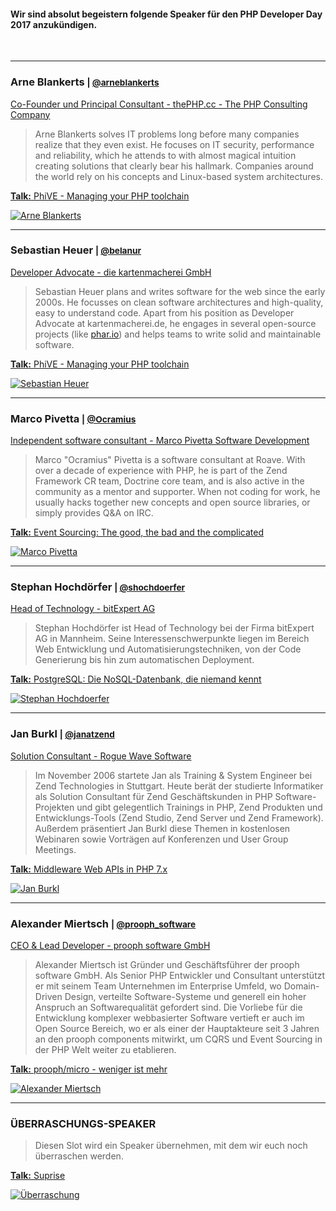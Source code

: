#### Wir sind absolut begeistern folgende Speaker für den PHP Developer Day 2017 anzukündigen.
 
&nbsp;

<hr class="blockspace">

<div class="speaker">
	<div class="row">
		<div class="col-xs-12 col-sm-6 col-md-8">
			<h3>
				<a name="arne-blankerts"></a>
				Arne Blankerts
				<small>
					|
					<a href="https://twitter.com/arneblankerts" target="_blank">
						<i class="fa fa-twitter"></i> <span class="text-twitter">@arneblankerts</span>
					</a>
				</small>
			</h3>
			<p>
				<a href="https://thephp.cc" target="blank" title="The PHP Consulting Company">
					Co-Founder und Principal Consultant - thePHP.cc - The PHP Consulting Company
				</a>
			</p>
			<blockquote>
				Arne Blankerts solves IT problems long before many companies realize that they even exist. He focuses on IT security, performance and reliability, which he attends to with almost magical intuition creating solutions that clearly bear his hallmark. Companies around the world rely on his concepts and Linux-based system architectures.
			</blockquote>
			<p>
				<a href="@baseUrl@/phpdd17/programm.html#phive" class="text-uppercase"><b>Talk:</b> PhiVE - Managing your PHP toolchain</a>
			</p>
		</div>
		<div class="col-xs-12 col-sm-6 col-md-4">
			<a href="@baseUrl@/images/speakers/Arne_Blankerts.jpg" target="_blank" title="Arne Blankerts">
				<img src="@baseUrl@/images/speakers/Arne_Blankerts.jpg" alt="Arne Blankerts" class="img-responsive img-rounded">
			</a>
		</div>
	</div>
</div>

<hr class="blockspace">

<div class="speaker">
	<div class="row">
		<div class="col-xs-12 col-sm-6 col-md-8">
			<h3>
				<a name="sebastian-heuer"></a>
				Sebastian Heuer
				<small>
					|
					<a href="https://twitter.com/belanur" target="_blank">
						<i class="fa fa-twitter"></i> <span class="text-twitter">@belanur</span>
					</a>
				</small>
			</h3>
			<p>
				<a href="https://tech.kartenmacherei.de" target="blank" title="The PHP Consulting Company">
					Developer Advocate - die kartenmacherei GmbH
				</a>
			</p>
			<blockquote>
				Sebastian Heuer plans and writes software for the web since the early 2000s. 
                He focusses on clean software architectures and high-quality, easy to understand code. 
                Apart from his position as Developer Advocate at kartenmacherei.de, 
                he engages in several open-source projects (like <a href="https://phar.io">phar.io</a>) 
                and helps teams to write solid and maintainable software.
			</blockquote>
			<p>
				<a href="@baseUrl@/phpdd17/programm.html#phive" class="text-uppercase"><b>Talk:</b> PhiVE - Managing your PHP toolchain</a>
			</p>
		</div>
		<div class="col-xs-12 col-sm-6 col-md-4">
			<a href="@baseUrl@/images/speakers/Sebastian_Heuer.jpg" target="_blank" title="Sebastian Heuer">
				<img src="@baseUrl@/images/speakers/Sebastian_Heuer.jpg" alt="Sebastian Heuer" class="img-responsive img-rounded">
			</a>
		</div>
	</div>
</div>

<hr class="blockspace">

<div class="speaker">
	<div class="row">
		<div class="col-xs-12 col-sm-6 col-md-8">
			<h3>
				<a name="marco-pivetta"></a>
				Marco Pivetta
				<small>
					|
					<a href="https://twitter.com/Ocramius" target="_blank">
						<i class="fa fa-twitter"></i> <span class="text-twitter">@Ocramius</span>
					</a>
				</small>
			</h3>
			<p>
				<a href="https://marco-pivetta.com" target="blank" title="Marco Pivetta Software Development">
					Independent software consultant - Marco Pivetta Software Development
				</a>
			</p>
			<blockquote>
				Marco "Ocramius" Pivetta is a software consultant at Roave. With over a decade of experience with PHP, he is part of the Zend 
				Framework CR team, Doctrine core team, and is also active in the community as a mentor and supporter. 
				When not coding for work, he usually hacks together new concepts and open source libraries, or simply provides Q&A on IRC.
			</blockquote>
			<p>
				<a href="@baseUrl@/phpdd17/programm.html#event-sourcing" class="text-uppercase"><b>Talk:</b> Event Sourcing: The good, the bad and the complicated</a>
			</p>
		</div>
		<div class="col-xs-12 col-sm-6 col-md-4">
			<a href="@baseUrl@/images/speakers/Marco_Pivetta.jpg" target="_blank" title="Marco Pivetta">
				<img src="@baseUrl@/images/speakers/Marco_Pivetta.jpg" alt="Marco Pivetta" class="img-responsive img-rounded">
			</a>
		</div>
	</div>
</div>

<hr class="blockspace">

<div class="speaker">
	<div class="row">
		<div class="col-xs-12 col-sm-6 col-md-8">
			<h3>
				<a name="stephan-hochdoerfer"></a>
				Stephan Hochdörfer
				<small>
					|
					<a href="https://twitter.com/shochdoerfer" target="_blank">
						<i class="fa fa-twitter"></i> <span class="text-twitter">@shochdoerfer</span>
					</a>
				</small>
			</h3>
			<p>
				<a href="https://www.bitexpert.de" target="blank" title="bitExpert AG">
					Head of Technology - bitExpert AG
				</a>
			</p>
			<blockquote>
				Stephan Hochdörfer ist Head of Technology bei der
                Firma bitExpert AG in Mannheim. Seine Interessenschwerpunkte liegen im
                Bereich Web Entwicklung und Automatisierungstechniken, von der Code
                Generierung bis hin zum automatischen Deployment.
			</blockquote>
			<p>
				<a href="@baseUrl@/phpdd17/programm.html#postgresql" class="text-uppercase"><b>Talk:</b> PostgreSQL: Die NoSQL-Datenbank, die niemand kennt</a>
			</p>
		</div>
		<div class="col-xs-12 col-sm-6 col-md-4">
			<a href="@baseUrl@/images/speakers/Stephan_Hochdoerfer.jpg" target="_blank" title="Stephan Hochdoerfer">
				<img src="@baseUrl@/images/speakers/Stephan_Hochdoerfer.jpg" alt="Stephan Hochdoerfer" class="img-responsive img-rounded">
			</a>
		</div>
	</div>
</div>

<hr class="blockspace">

<div class="speaker">
	<div class="row">
		<div class="col-xs-12 col-sm-6 col-md-8">
			<h3>
				<a name="jan-burkl"></a>
				Jan Burkl
				<small>
					|
					<a href="https://twitter.com/janatzend" target="_blank">
						<i class="fa fa-twitter"></i> <span class="text-twitter">@janatzend</span>
					</a>
				</small>
			</h3>
			<p>
				<a href="http://5square.de" target="blank" title="Jan Burkl">
					Solution Consultant - Rogue Wave Software
				</a>
			</p>
			<blockquote>
				Im November 2006 startete Jan als Training & System Engineer bei Zend Technologies in Stuttgart. Heute berät der studierte Informatiker als Solution Consultant für Zend Geschäftskunden in PHP Software-Projekten und gibt gelegentlich Trainings in PHP, Zend Produkten und Entwicklungs-Tools (Zend Studio, Zend Server und Zend Framework). Außerdem präsentiert Jan Burkl diese Themen in kostenlosen Webinaren sowie Vorträgen auf Konferenzen und User Group Meetings.
			</blockquote>
			<p>
				<a href="@baseUrl@/phpdd17/programm.html#middleware-web-apis-in-php-7" class="text-uppercase"><b>Talk:</b> Middleware Web APIs in PHP 7.x</a>
			</p>
		</div>
		<div class="col-xs-12 col-sm-6 col-md-4">
			<a href="@baseUrl@/images/speakers/Jan_Burkl.jpg" target="_blank" title="Jan Burkl">
				<img src="@baseUrl@/images/speakers/Jan_Burkl.jpg" alt="Jan Burkl" class="img-responsive img-rounded">
			</a>
		</div>
	</div>
</div>

<hr class="blockspace">

<div class="speaker">
	<div class="row">
		<div class="col-xs-12 col-sm-6 col-md-8">
			<h3>
				<a name="alexander-miertsch"></a>
				Alexander Miertsch
				<small>
					|
					<a href="https://twitter.com/prooph_software" target="_blank">
						<i class="fa fa-twitter"></i> <span class="text-twitter">@prooph_software</span>
					</a>
				</small>
			</h3>
			<p>
				<a href="http://prooph-software.de" target="blank" title="prooph software GmbH">
					CEO &amp; Lead Developer - prooph software GmbH
				</a>
			</p>
			<blockquote>
				Alexander Miertsch ist Gründer und Geschäftsführer der prooph software GmbH. Als Senior PHP Entwickler und Consultant unterstützt er mit seinem Team Unternehmen im Enterprise Umfeld, wo Domain-Driven Design, verteilte Software-Systeme und generell ein hoher Anspruch an Softwarequalität gefordert sind. Die Vorliebe für die Entwicklung komplexer webbasierter Software vertieft er auch im Open Source Bereich, wo er als einer der Hauptakteure seit 3 Jahren an den prooph components mitwirkt, um CQRS und Event Sourcing in der PHP Welt weiter zu etablieren.
			</blockquote>
			<p>
				<a href="@baseUrl@/phpdd17/programm.html#prooph-micro" class="text-uppercase">
					<b>Talk:</b> prooph/micro - weniger ist mehr
				</a>
			</p>
		</div>
		<div class="col-xs-12 col-sm-6 col-md-4">
			<a href="@baseUrl@/images/speakers/Alexander_Miertsch.jpg" target="_blank" title="Alexander Miertsch">
				<img src="@baseUrl@/images/speakers/Alexander_Miertsch.jpg" alt="Alexander Miertsch" class="img-responsive img-rounded">
			</a>
		</div>
	</div>
</div>

<hr class="blockspace">

<div class="speaker">
	<div class="row">
		<div class="col-xs-12 col-sm-6 col-md-8">
			<h3>
				<a name="unknown"></a>
				ÜBERRASCHUNGS-SPEAKER
				<!--<small>
					|
					<a href="https://twitter.com/prooph_software" target="_blank">
						<i class="fa fa-twitter"></i> <span class="text-twitter">@prooph_software</span>
					</a>
				</small>-->
			</h3>
			<p>
				<!--<a href="http://prooph-software.de" target="blank" title="prooph software GmbH">
					CEO &amp; Lead Developer - prooph software GmbH
				</a>-->
			</p>
			<blockquote>
				Diesen Slot wird ein Speaker übernehmen, mit dem wir euch noch überraschen werden. 
			</blockquote>
			<p>
				<a href="@baseUrl@/phpdd17/programm.html#suprise" class="text-uppercase">
					<b>Talk:</b> Suprise
				</a>
			</p>
		</div>
		<div class="col-xs-12 col-sm-6 col-md-4">
			<a href="http://placehold.it/500x500/f6f6f6/000000?text=SUPRISE" target="_blank" title="Überraschung">
				<img src="http://placehold.it/500x500/f6f6f6/000000?text=SUPRISE" alt="Überraschung" class="img-responsive img-rounded">
			</a>
		</div>
	</div>
</div>
